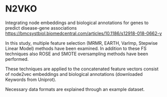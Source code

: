 # N2VKO

Integrating node embeddings and biological annotations for genes to predict disease-gene associations https://bmcsystbiol.biomedcentral.com/articles/10.1186/s12918-018-0662-y

In this study, multiple feature selection (MRMR, EARTH, VarImp, Stepwise Linear Model) methods have been examined. In addition to these FS techniques also ROSE and
SMOTE oversampling methods have been performed.

These techniques are applied to the concatenated feature vectors consist of node2vec embeddings and biological annotations (downloaded Keywords from Uniprot).

Necessary data formats are explained through an example dataset.
